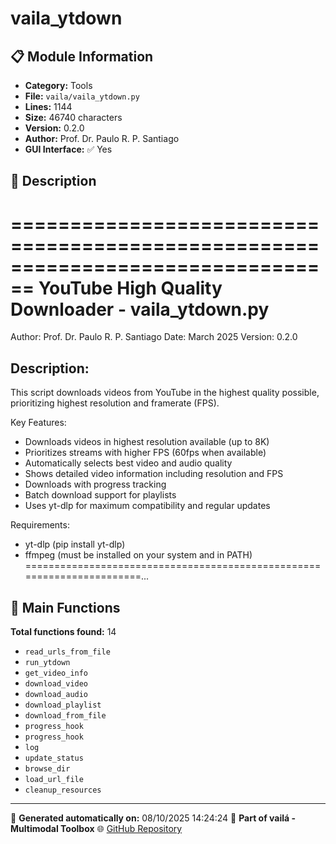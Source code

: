 # vaila_ytdown

## 📋 Module Information

- **Category:** Tools
- **File:** `vaila/vaila_ytdown.py`
- **Lines:** 1144
- **Size:** 46740 characters
- **Version:** 0.2.0
- **Author:** Prof. Dr. Paulo R. P. Santiago
- **GUI Interface:** ✅ Yes

## 📖 Description


================================================================================
YouTube High Quality Downloader - vaila_ytdown.py
================================================================================
Author: Prof. Dr. Paulo R. P. Santiago
Date: March 2025
Version: 0.2.0

Description:
------------
This script downloads videos from YouTube in the highest quality possible,
prioritizing highest resolution and framerate (FPS).

Key Features:
- Downloads videos in highest resolution available (up to 8K)
- Prioritizes streams with higher FPS (60fps when available)
- Automatically selects best video and audio quality
- Shows detailed video information including resolution and FPS
- Downloads with progress tracking
- Batch download support for playlists
- Uses yt-dlp for maximum compatibility and regular updates

Requirements:
- yt-dlp (pip install yt-dlp)
- ffmpeg (must be installed on your system and in PATH)
=======================================================================...

## 🔧 Main Functions

**Total functions found:** 14

- `read_urls_from_file`
- `run_ytdown`
- `get_video_info`
- `download_video`
- `download_audio`
- `download_playlist`
- `download_from_file`
- `progress_hook`
- `progress_hook`
- `log`
- `update_status`
- `browse_dir`
- `load_url_file`
- `cleanup_resources`




---

📅 **Generated automatically on:** 08/10/2025 14:24:24
🔗 **Part of vailá - Multimodal Toolbox**
🌐 [GitHub Repository](https://github.com/vaila-multimodaltoolbox/vaila)
